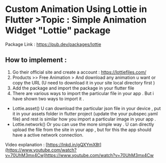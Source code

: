 # Custom Animation Using Lottie in Flutter >Topic : Simple Animation Widget "Lottie" package

Package Link : https://pub.dev/packages/lottie

## How to implement :

1. Go their official site and create a account : https://lottiefiles.com/
2. Products >> Free Animation > And download any animation u want or copy the URL (U need to download it in your site local directory first )
3. Add the package and import the package in your flutter file 
4. There are various ways to import the particular file in your app . But i have shown two ways to import it . 
* Lottie.asset()
U can download the particular json file in your device , put it in your assets folder in flutter project (update the your pubspec.yaml file) and rest is similar how you import a particular image in your app . 
* Lottie.network()
Or you can use the more simple way . U can directly upload the file from the site in your app , but for this the app should have a active network connection.



Video explanation : [https://lnkd.in/gQXYmX8t](https://www.youtube.com/watch?v=70UhM3mx4Cw)https://www.youtube.com/watch?v=70UhM3mx4Cw










